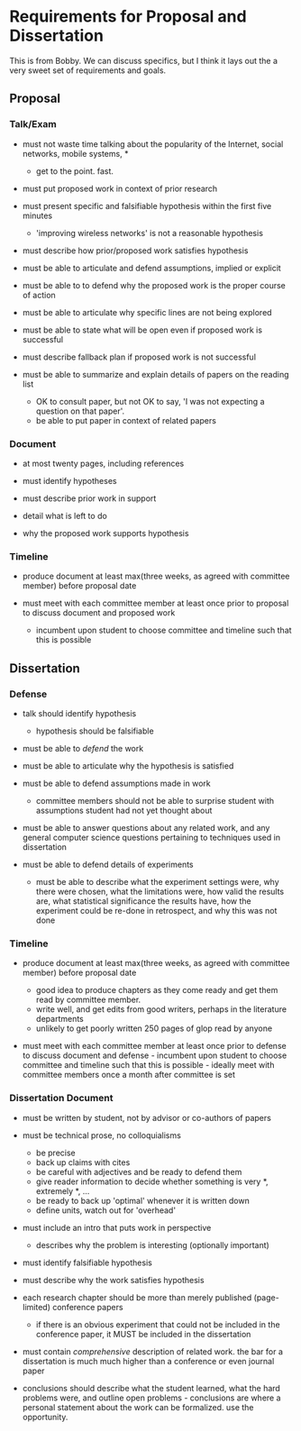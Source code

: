 # Requirements for Proposal and Dissertation

This is from Bobby. We can discuss specifics, but I think it lays out
the a very sweet set of requirements and goals.

## Proposal

### Talk/Exam


 - must not waste time talking about the popularity of the
    Internet, social networks, mobile systems, *
      - get to the point.  fast.

 - must put proposed work in context of prior research

 - must present specific and falsifiable hypothesis within the first
five minutes
     - 'improving wireless networks' is not a reasonable hypothesis

 - must describe how prior/proposed work satisfies hypothesis

 - must be able to articulate and defend assumptions, implied or explicit

 - must be able to to defend why the proposed work is the proper
      course of action

 - must be able to articulate why specific lines are not being explored

 - must be able to state what will be open even if proposed work is successful

 - must describe fallback plan if proposed work is not successful

 - must be able to summarize and explain details of papers on the reading list
     - OK to consult paper, but not OK to say, 'I was not expecting a question
        on that paper'.
     - be able to put paper in context of related papers


### Document

 - at most twenty pages, including references
 - must identify hypotheses

 - must describe prior work in support
 - detail what is left to do
 - why the proposed work supports hypothesis


### Timeline

  - produce document at least max(three weeks, as agreed with committee member) before proposal date

  - must meet with each committee member at least once prior to proposal to discuss document and proposed work

     - incumbent upon student to choose committee and timeline such that this is possible

## Dissertation

### Defense

 - talk should identify hypothesis
    - hypothesis should be falsifiable

 - must be able to *defend* the work

 - must be able to articulate why the hypothesis is satisfied

 - must be able to defend assumptions made in work
     - committee members should not be able to surprise student
        with assumptions student had not yet thought about

 - must be able to answer questions about any related work, and any
      general computer science questions pertaining to techniques
      used in dissertation

 - must be able to defend details of experiments
     - must be able to describe what the experiment settings were,
        why there were chosen, what the limitations were, how
        valid the results are, what statistical significance the results
        have, how the experiment could be re-done in retrospect, and why
        this was not done

### Timeline

  - produce document at least max(three weeks, as agreed with committee member)
     before proposal date
       - good idea to produce chapters as they come ready and get them
         read by committee member.
       - write well, and get edits from good writers, perhaps in the
          literature departments
       - unlikely to get poorly written 250 pages of glop read by anyone

  - must meet with each committee member at least once prior to defense
     to discuss document and defense
        - incumbent upon student to choose committee
           and timeline such that this is possible
        - ideally meet with committee members once a month
           after committee is set

### Dissertation Document

 - must be written by student, not by advisor or
    co-authors of papers

 - must be technical prose,  no colloquialisms
     - be precise
     - back up claims with cites
     - be careful with adjectives and be ready to defend them
     - give reader information to decide whether something
        is very *, extremely *, ...
     - be ready to back up 'optimal' whenever it is written down
     - define units, watch out for 'overhead'

 - must include an intro that puts work in perspective
     - describes why the problem is interesting (optionally important)

  - must identify falsifiable hypothesis

  - must describe why the work satisfies hypothesis

  - each research chapter should be more than merely published  (page-limited)
     conference papers
       - if there is an obvious experiment that could not  be included
          in the conference paper, it MUST be included in the dissertation

  - must contain _comprehensive_ description of related work.  the bar for
     a dissertation is much much higher than a conference or even journal
     paper

 - conclusions should describe what the student learned, what the hard problems
    were, and outline open problems
       - conclusions are where a personal statement about the work can be
           formalized.  use the opportunity.
